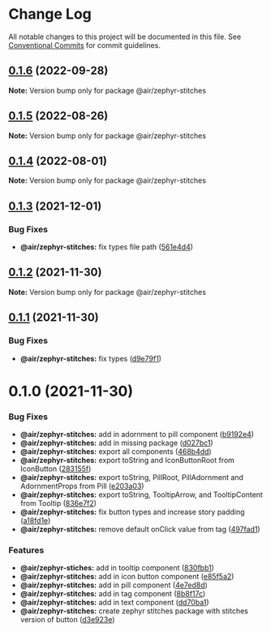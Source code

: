# Change Log

All notable changes to this project will be documented in this file.
See [Conventional Commits](https://conventionalcommits.org) for commit guidelines.

## [0.1.6](https://github.com/AirLabsTeam/web-core/compare/@air/zephyr-stitches@0.1.5...@air/zephyr-stitches@0.1.6) (2022-09-28)

**Note:** Version bump only for package @air/zephyr-stitches

## [0.1.5](https://github.com/AirLabsTeam/web-core/compare/@air/zephyr-stitches@0.1.4...@air/zephyr-stitches@0.1.5) (2022-08-26)

**Note:** Version bump only for package @air/zephyr-stitches

## [0.1.4](https://github.com/AirLabsTeam/web-core/compare/@air/zephyr-stitches@0.1.3...@air/zephyr-stitches@0.1.4) (2022-08-01)

**Note:** Version bump only for package @air/zephyr-stitches

## [0.1.3](https://github.com/AirLabsTeam/web-core/compare/@air/zephyr-stitches@0.1.2...@air/zephyr-stitches@0.1.3) (2021-12-01)

### Bug Fixes

- **@air/zephyr-stitches:** fix types file path ([561e4d4](https://github.com/AirLabsTeam/web-core/commit/561e4d488ae95758742107ec6585456582d07e97))

## [0.1.2](https://github.com/AirLabsTeam/web-core/compare/@air/zephyr-stitches@0.1.1...@air/zephyr-stitches@0.1.2) (2021-11-30)

**Note:** Version bump only for package @air/zephyr-stitches

## [0.1.1](https://github.com/AirLabsTeam/web-core/compare/@air/zephyr-stitches@0.1.0...@air/zephyr-stitches@0.1.1) (2021-11-30)

### Bug Fixes

- **@air/zephyr-stitches:** fix types ([d9e79f1](https://github.com/AirLabsTeam/web-core/commit/d9e79f12cc67a1c2da5630b14fe14a2fcfcfd2cc))

# 0.1.0 (2021-11-30)

### Bug Fixes

- **@air/zephyr-stitches:** add in adornment to pill component ([b9192e4](https://github.com/AirLabsTeam/web-core/commit/b9192e4970a3a4da23ac884934ea92b56b3b7995))
- **@air/zephyr-stitches:** add in missing package ([d027bc1](https://github.com/AirLabsTeam/web-core/commit/d027bc193d357701a422491dd80c2c0b19ca9bcb))
- **@air/zephyr-stitches:** export all components ([468b4dd](https://github.com/AirLabsTeam/web-core/commit/468b4dd267e8e51744289393f94825cfb0b15471))
- **@air/zephyr-stitches:** export toString and IconButtonRoot from IconButton ([283155f](https://github.com/AirLabsTeam/web-core/commit/283155fbc1050f23fc5e3c3f3bdf39b92dcaf592))
- **@air/zephyr-stitches:** export toString, PillRoot, PillAdornment and AdornmentProps from Pill ([e203a03](https://github.com/AirLabsTeam/web-core/commit/e203a03cecc59894a611cf18eb857f08d08d6305))
- **@air/zephyr-stitches:** export toString, TooltipArrow, and TooltipContent from Tooltip ([836e7f2](https://github.com/AirLabsTeam/web-core/commit/836e7f201869abab0e124bb0c466789fe7b10ec3))
- **@air/zephyr-stitches:** fix button types and increase story padding ([a18fd1e](https://github.com/AirLabsTeam/web-core/commit/a18fd1e1fdb31ffc8163dd1ef3d609ea93a517e1))
- **@air/zephyr-stitches:** remove default onClick value from tag ([497fad1](https://github.com/AirLabsTeam/web-core/commit/497fad12e7825f7107f56ce7fbae95e3125ae978))

### Features

- **@air/zephyr-stiches:** add in tooltip component ([830fbb1](https://github.com/AirLabsTeam/web-core/commit/830fbb116c813af272e346949c665e127def876b))
- **@air/zephyr-stitches:** add in icon button component ([e85f5a2](https://github.com/AirLabsTeam/web-core/commit/e85f5a2b9e7e4b6d25876aecc77a79fd0dd9fc2a))
- **@air/zephyr-stitches:** add in pill component ([4e7ed8d](https://github.com/AirLabsTeam/web-core/commit/4e7ed8d3d7b3c6ce08bea470c19619f8a6301ab6))
- **@air/zephyr-stitches:** add in tag component ([8b8f17c](https://github.com/AirLabsTeam/web-core/commit/8b8f17cd9325b06419dd472379178ce791c44e00))
- **@air/zephyr-stitches:** add in text component ([dd70ba1](https://github.com/AirLabsTeam/web-core/commit/dd70ba171174d46a4a75fa20b7e5b8fa66164167))
- **@air/zephyr-stitches:** create zephyr stitches package with stitches version of button ([d3e923e](https://github.com/AirLabsTeam/web-core/commit/d3e923e16f397a1d8ac2d224ae567be81e7323c5))
